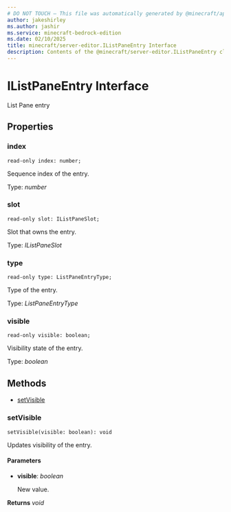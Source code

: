 ```yaml
---
# DO NOT TOUCH — This file was automatically generated by @minecraft/api-docs-generator, to report problems file an issue at https://github.com/Mojang/minecraft-scripting-libraries
author: jakeshirley
ms.author: jashir
ms.service: minecraft-bedrock-edition
ms.date: 02/10/2025
title: minecraft/server-editor.IListPaneEntry Interface
description: Contents of the @minecraft/server-editor.IListPaneEntry class.
---
```

# IListPaneEntry Interface

List Pane entry

## Properties

### **index**
`read-only index: number;`

Sequence index of the entry.

Type: *number*

### **slot**
`read-only slot: IListPaneSlot;`

Slot that owns the entry.

Type: *IListPaneSlot*

### **type**
`read-only type: ListPaneEntryType;`

Type of the entry.

Type: *ListPaneEntryType*

### **visible**
`read-only visible: boolean;`

Visibility state of the entry.

Type: *boolean*

## Methods
- [setVisible](#setvisible)

### **setVisible**
`
setVisible(visible: boolean): void
`

Updates visibility of the entry.

#### **Parameters**
- **visible**: *boolean*
  
  New value.

**Returns** *void*
